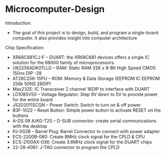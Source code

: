 # Microcomputer-Design
Introduction:
-	The goal of this project is to design, build, and program a single-board computer. It also provides insight into computer architecture

Chip Specification:
- XR68C681CJ-F – DUART: the XR68C681 devices offers a single IC solution for the 68000 family of microprocessors.
- U62256ADK07LLG – RAM: Static RAM 32K x 8-Bit High Speed CMOS 150ns DIP -28
- AT28C256-15PU – ROM: Memory & Data Storage (EEPROM IC EEPROM 256k 50NS 28DIP) 
- Max232E: IC Transceiver 2 channel 16DIP to interface with DUART
- LD1085V50 – Voltage Regulator: Step 9V down to 5V to provide power for the entire board
- JS202011SCQN – Power Switch: Switch to turn on & off power
- B3F-1022 – Reset Button: Simple power button to activate RESET on the buttons
-	A-DS 09 A/KG-T2S – D-SUB connector: create serial communications with the desktop
-	PJ-002B – Barrel Plug: Barrel Connector to connect with power adapter
- ECS-2200B-080: Create 8MHz clock signal for the CPLD & CPU
- ECS-2100AX-036: Create 3.6MHz clock signal for the DUART chips
- 22-28-4061: J-TAG connector to program the CPLD
